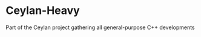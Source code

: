 Ceylan-Heavy
============

Part of the Ceylan project gathering all general-purpose C++ developments
